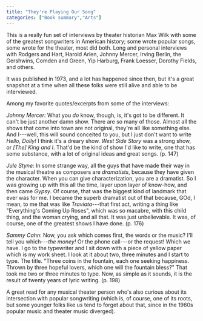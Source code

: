 ```yaml
---
title: "They're Playing Our Song"
categories: ["Book summary","Arts"]
---
```


This is a really fun set of interviews by theater historian Max Wilk
with some of the greatest songwriters in American history; some wrote
popular songs, some wrote for the theater, most did both.  Long and
personal interviews with  Rodgers and Hart, Harold Arlen, Johnny Mercer,
Irving Berlin, the Gershwins, Comden and Green, Yip Harburg, Frank
Loesser, Dorothy Fields, and others.

It was published in 1973, and a lot has happened since then, but it's
a great snapshot at a time when all these folks were still alive and
able to be interviewed.

Among my favorite quotes/excerpts from some of the interviews:

_Johnny  Mercer:_  What you _do_ know, though, is, it's got to be
different. It can't be just another damn show. There are so many of
those. Almost all the shows that come into town are not original,
they're all like something else.  And I---well, this will sound
conceited to you, but I just don't want to write _Hello, Dolly!_  I
think it's a dreary show. _West Side Story_ was a strong show, or
_[The] King and I_. That'd be the kind of show I'd like to write, one
that has some substance, with a lot of original ideas and great songs.
(p. 147)

_Jule Styne:_ In some strange way, all the guys that have made their
way in the musical theatre as composers are _dramatists_, because they
have given the character. When you can give characterization, you are
a dramatist. So I was growing up with this all the time, layer upon
layer of know-how, and then came _Gypsy_. Of course, that was the
biggest kind of landmark that ever was for me. I became the superb
dramatist out of that because, GOd, I mean, to me that was like
_Traviata_---that first act, writing a thing like "Everything's Coming
Up Roses", which was so macabre, with this child thing, and the woman
crying, and all that. It was just unbelievable. It was, of course, one
of the greatest shows I have done.
(p. 176)

_Sammy Cahn_: Now, you ask which comes first, the words or the music?
I'll tell you which---_the money!_ Or the phone call---or the request!
Which we have. I go to the typewriter and I sit down with a piece of
yellow paper which is my work sheet. I look at it about two, three
minutes and I start to type. The title. "Three coins in the fountain,
each one seeking happiness. Thrown by three hopeful lovers, which one
will the fountain bless?" That took me two or three minutes to
type. Now, as simple as it sounds, it is the result of twenty years of
lyric writing.
(p. 198)

A great read for any musical theater person who's also curious about
its intersection with popular songwriting (which is, of course, one of
its roots, but some younger folks like us tend to forget about that,
since in the 1960s popular music and theater music diverged).

